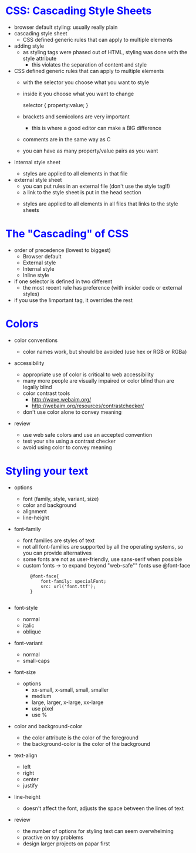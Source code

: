 # CSS: Cascading Style Sheets

- browser default styling: usually really plain
- cascading style sheet
    - CSS defined generic rules that can apply to multiple elements
- adding style
    - as styling tags were phased out of HTML, styling was done with the style attribute
        - this violates the separation of content and style
- CSS defined generic rules that can apply to multiple elements
    - with the selector you choose what you want to style
    - inside it you choose what you want to change
        
        selector {
            property:value;
        }

    - brackets and semicolons are very important
        - this is where a good editor can make a BIG difference
    - comments are in the same way as C
    - you can have as many property/value pairs as you want
- internal style sheet
    <code>
        <head>
            <meta charset="UTF-8">
            <title>Title here</title>
            <style>
                h1{
                    color:blue;
                }
            </style>
        </head>
    </code>
    - styles are applied to all elements in that file
- external style sheet
    - you can put rules in an external file (don't use the style tag!!)
    - a link to the style sheet is put in the head section
        <code> 
            <link rel="stylesheet" href="style.css">
        </code>
    - styles are applied to all elements in all files that links to the style sheets

# The "Cascading" of CSS

- order of precedence (lowest to biggest)
    - Browser default
    - External style
    - Internal style
    - Inline style
- if one selector is defined in two different
    - the most recent rule has preference (with insider code or external styles)
- if you use the !important tag, it overrides the rest

# Colors

- color conventions
    - color names work, but should be avoided (use hex or RGB or RGBa)
- accessibility
    - appropriate use of color is critical to web accessibility
    - many more people are visually impaired or color blind than are legally blind
    - color contrast tools
        - http://wave.webaim.org/
        - http://webaim.org/resources/contrastchecker/
    - don't use color alone to convey meaning

- review
    - use web safe colors and use an accepted convention
    - test your site using a contrast checker
    - avoid using color to convey meaning

# Styling your text

- options
    - font (family, style, variant, size)
    - color and background
    - alignment
    - line-height
- font-family
    - font families are styles of text
    - not all font-families are supported by all the operating systems, so you can provide alternatives
    - some fonts are not as user-friendly, use sans-serif when possible
    - custom fonts -> to expand beyond "web-safe"" fonts use @font-face
    <code>
        @font-face{
            font-family: specialFont;
            src: url('font.ttf');
        }
    </code>
- font-style
    - normal
    - italic
    - oblique
- font-variant
    - normal
    - small-caps
- font-size
    - options
        - xx-small, x-small, small, smaller
        - medium
        - large, larger, x-large, xx-large
        - use pixel
        - use %
- color and background-color
    - the color attribute is the color of the foreground
    - the background-color is the color of the background
- text-align
    - left
    - right
    - center
    - justify
- line-height
    - doesn't affect the font, adjusts the space between the lines of text

- review
    - the number of options for styling text can seem overwhelming
    - practive on toy problems
    - design larger projects on papar first

